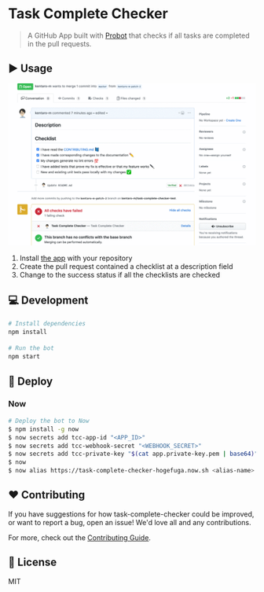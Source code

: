 # Task Complete Checker

> A GitHub App built with [Probot](https://github.com/probot/probot) that checks if all tasks are completed in the pull requests.

## :arrow_forward: Usage
![](./assets/demo.gif)

1. Install [the app](https://github.com/apps/task-complete-checker) with your repository
2. Create the pull request contained a checklist at a description field
3. Change to the success status if all the checklists are checked 

## :computer: Development

```sh
# Install dependencies
npm install

# Run the bot
npm start
```

## :rocket: Deploy

### Now
```bash
# Deploy the bot to Now
$ npm install -g now
$ now secrets add tcc-app-id "<APP_ID>"
$ now secrets add tcc-webhook-secret "<WEBHOOK_SECRET>"
$ now secrets add tcc-private-key "$(cat app.private-key.pem | base64)"
$ now
$ now alias https://task-complete-checker-hogefuga.now.sh <alias-name>
```

## :heart: Contributing

If you have suggestions for how task-complete-checker could be improved, or want to report a bug, open an issue! We'd love all and any contributions.

For more, check out the [Contributing Guide](CONTRIBUTING.md).

## :memo: License
MIT
